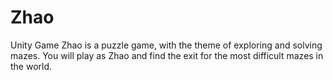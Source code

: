 # Zhao
Unity Game
Zhao is a puzzle game, with the theme of exploring and solving mazes. You will play as Zhao and find the exit for the most difficult mazes in the world.
